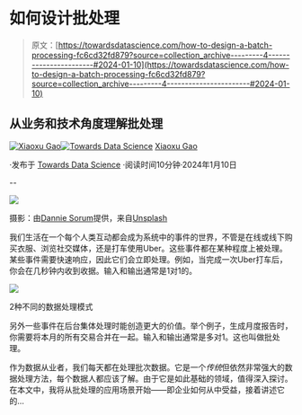 # 如何设计批处理

> 原文：[https://towardsdatascience.com/how-to-design-a-batch-processing-fc6cd32fd879?source=collection_archive---------4-----------------------#2024-01-10](https://towardsdatascience.com/how-to-design-a-batch-processing-fc6cd32fd879?source=collection_archive---------4-----------------------#2024-01-10)

## 从业务和技术角度理解批处理

[](https://medium.com/@xiaoxugao?source=post_page---byline--fc6cd32fd879--------------------------------)[![Xiaoxu Gao](../Images/8712a7e5f3bad0d2abd7e04792fad66f.png)](https://medium.com/@xiaoxugao?source=post_page---byline--fc6cd32fd879--------------------------------)[](https://towardsdatascience.com/?source=post_page---byline--fc6cd32fd879--------------------------------)[![Towards Data Science](../Images/a6ff2676ffcc0c7aad8aaf1d79379785.png)](https://towardsdatascience.com/?source=post_page---byline--fc6cd32fd879--------------------------------) [Xiaoxu Gao](https://medium.com/@xiaoxugao?source=post_page---byline--fc6cd32fd879--------------------------------)

·发布于 [Towards Data Science](https://towardsdatascience.com/?source=post_page---byline--fc6cd32fd879--------------------------------) ·阅读时间10分钟·2024年1月10日

--

![](../Images/e5184d61c5c85edd4ad127b7ebdfa621.png)

摄影：由[Dannie Sorum](https://unsplash.com/@danjoso)提供，来自[Unsplash](https://unsplash.com/)

我们生活在一个每个人类互动都会成为系统中的事件的世界，不管是在线或线下购买衣服、浏览社交媒体，还是打车使用Uber。这些事件都在某种程度上被处理。某些事件需要快速响应，因此它们会立即处理。例如，当完成一次Uber打车后，你会在几秒钟内收到收据。输入和输出通常是1对1的。

![](../Images/49a5edcfc856cde05a71df18692c6cbc.png)

2种不同的数据处理模式

另外一些事件在后台集体处理时能创造更大的价值。举个例子，生成月度报告时，你需要将本月的所有交易合并在一起。输入和输出通常是多对1。这也叫做批处理。

作为数据从业者，我们每天都在处理批次数据。它是一个*传统*但依然非常强大的数据处理方法，每个数据人都应该了解。由于它是如此基础的领域，值得深入探讨。在本文中，我将从批处理的应用场景开始——即企业如何从中受益，接着讲述它的…
